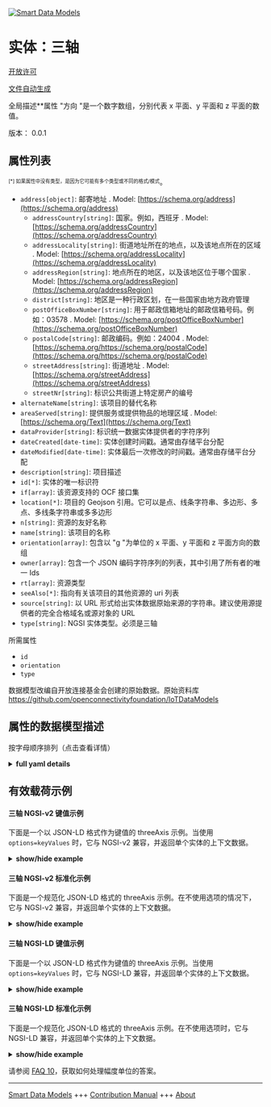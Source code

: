 <!-- 10-Header -->  
[![Smart Data Models](https://smartdatamodels.org/wp-content/uploads/2022/01/SmartDataModels_logo.png "Logo")](https://smartdatamodels.org)  
实体：三轴  
=====<!-- /10-Header -->  
<!-- 15-License -->  
[开放许可](https://github.com/smart-data-models//dataModel.OCF/blob/master/threeAxis/LICENSE.md)  
[文件自动生成](https://docs.google.com/presentation/d/e/2PACX-1vTs-Ng5dIAwkg91oTTUdt8ua7woBXhPnwavZ0FxgR8BsAI_Ek3C5q97Nd94HS8KhP-r_quD4H0fgyt3/pub?start=false&loop=false&delayms=3000#slide=id.gb715ace035_0_60)  
<!-- /15-License -->  
<!-- 20-Description -->  
全局描述**属性 "方向 "是一个数字数组，分别代表 x 平面、y 平面和 z 平面的数值。  
版本： 0.0.1  
<!-- /20-Description -->  
<!-- 30-PropertiesList -->  

## 属性列表  

<sup><sub>[*] 如果属性中没有类型，是因为它可能有多个类型或不同的格式/模式</sub></sup>。  
- `address[object]`: 邮寄地址  . Model: [https://schema.org/address](https://schema.org/address)	- `addressCountry[string]`: 国家。例如，西班牙  . Model: [https://schema.org/addressCountry](https://schema.org/addressCountry)  
	- `addressLocality[string]`: 街道地址所在的地点，以及该地点所在的区域  . Model: [https://schema.org/addressLocality](https://schema.org/addressLocality)  
	- `addressRegion[string]`: 地点所在的地区，以及该地区位于哪个国家  . Model: [https://schema.org/addressRegion](https://schema.org/addressRegion)  
	- `district[string]`: 地区是一种行政区划，在一些国家由地方政府管理    
	- `postOfficeBoxNumber[string]`: 用于邮政信箱地址的邮政信箱号码。例如：03578  . Model: [https://schema.org/postOfficeBoxNumber](https://schema.org/postOfficeBoxNumber)  
	- `postalCode[string]`: 邮政编码。例如：24004  . Model: [https://schema.org/https://schema.org/postalCode](https://schema.org/https://schema.org/postalCode)  
	- `streetAddress[string]`: 街道地址  . Model: [https://schema.org/streetAddress](https://schema.org/streetAddress)  
	- `streetNr[string]`: 标识公共街道上特定房产的编号    
- `alternateName[string]`: 该项目的替代名称  - `areaServed[string]`: 提供服务或提供物品的地理区域  . Model: [https://schema.org/Text](https://schema.org/Text)- `dataProvider[string]`: 标识统一数据实体提供者的字符序列  - `dateCreated[date-time]`: 实体创建时间戳。通常由存储平台分配  - `dateModified[date-time]`: 实体最后一次修改的时间戳。通常由存储平台分配  - `description[string]`: 项目描述  - `id[*]`: 实体的唯一标识符  - `if[array]`: 该资源支持的 OCF 接口集  - `location[*]`: 项目的 Geojson 引用。它可以是点、线条字符串、多边形、多点、多线条字符串或多多边形  - `n[string]`: 资源的友好名称  - `name[string]`: 该项目的名称  - `orientation[array]`: 包含以 "g "为单位的 x 平面、y 平面和 z 平面方向的数组  - `owner[array]`: 包含一个 JSON 编码字符序列的列表，其中引用了所有者的唯一 Ids  - `rt[array]`: 资源类型  - `seeAlso[*]`: 指向有关该项目的其他资源的 uri 列表  - `source[string]`: 以 URL 形式给出实体数据原始来源的字符串。建议使用源提供者的完全合格域名或源对象的 URL  - `type[string]`: NGSI 实体类型。必须是三轴  <!-- /30-PropertiesList -->  
<!-- 35-RequiredProperties -->  
所需属性  
- `id`  - `orientation`  - `type`  <!-- /35-RequiredProperties -->  
<!-- 40-RequiredProperties -->  
数据模型改编自开放连接基金会创建的原始数据。原始资料库 https://github.com/openconnectivityfoundation/IoTDataModels  
<!-- /40-RequiredProperties -->  
<!-- 50-DataModelHeader -->  
## 属性的数据模型描述  
按字母顺序排列（点击查看详情）  
<!-- /50-DataModelHeader -->  
<!-- 60-ModelYaml -->  
<details><summary><strong>full yaml details</strong></summary>    
```yaml  
threeAxis:    
  description: 'This Resource provides a representation of the measurement from a three-axis sensor.The Property ''orientation'' is an array of numbers representing x-plane, y-plane and z-plane values.The unit of measurement for each pane is ''g''.'    
  properties:    
    address:    
      description: The mailing address    
      properties:    
        addressCountry:    
          description: 'The country. For example, Spain'    
          type: string    
          x-ngsi:    
            model: https://schema.org/addressCountry    
            type: Property    
        addressLocality:    
          description: 'The locality in which the street address is, and which is in the region'    
          type: string    
          x-ngsi:    
            model: https://schema.org/addressLocality    
            type: Property    
        addressRegion:    
          description: 'The region in which the locality is, and which is in the country'    
          type: string    
          x-ngsi:    
            model: https://schema.org/addressRegion    
            type: Property    
        district:    
          description: 'A district is a type of administrative division that, in some countries, is managed by the local government'    
          type: string    
          x-ngsi:    
            type: Property    
        postOfficeBoxNumber:    
          description: 'The post office box number for PO box addresses. For example, 03578'    
          type: string    
          x-ngsi:    
            model: https://schema.org/postOfficeBoxNumber    
            type: Property    
        postalCode:    
          description: 'The postal code. For example, 24004'    
          type: string    
          x-ngsi:    
            model: https://schema.org/https://schema.org/postalCode    
            type: Property    
        streetAddress:    
          description: The street address    
          type: string    
          x-ngsi:    
            model: https://schema.org/streetAddress    
            type: Property    
        streetNr:    
          description: Number identifying a specific property on a public street    
          type: string    
          x-ngsi:    
            type: Property    
      type: object    
      x-ngsi:    
        model: https://schema.org/address    
        type: Property    
    alternateName:    
      description: An alternative name for this item    
      type: string    
      x-ngsi:    
        type: Property    
    areaServed:    
      description: The geographic area where a service or offered item is provided    
      type: string    
      x-ngsi:    
        model: https://schema.org/Text    
        type: Property    
    dataProvider:    
      description: A sequence of characters identifying the provider of the harmonised data entity    
      type: string    
      x-ngsi:    
        type: Property    
    dateCreated:    
      description: Entity creation timestamp. This will usually be allocated by the storage platform    
      format: date-time    
      type: string    
      x-ngsi:    
        type: Property    
    dateModified:    
      description: Timestamp of the last modification of the entity. This will usually be allocated by the storage platform    
      format: date-time    
      type: string    
      x-ngsi:    
        type: Property    
    description:    
      description: A description of this item    
      type: string    
      x-ngsi:    
        type: Property    
    id:    
      anyOf:    
        - description: Identifier format of any NGSI entity    
          maxLength: 256    
          minLength: 1    
          pattern: ^[\w\-\.\{\}\$\+\*\[\]`|~^@!,:\\]+$    
          type: string    
          x-ngsi:    
            type: Property    
        - description: Identifier format of any NGSI entity    
          format: uri    
          type: string    
          x-ngsi:    
            type: Property    
      description: Unique identifier of the entity    
      x-ngsi:    
        type: Property    
    if:    
      description: The OCF Interface set supported by this Resource    
      items:    
        enum:    
          - oic.if.s    
          - oic.if.baseline    
        type: string    
      minItems: 2    
      readOnly: true    
      type: array    
      uniqueItems: true    
      x-ngsi:    
        type: Property    
    location:    
      description: 'Geojson reference to the item. It can be Point, LineString, Polygon, MultiPoint, MultiLineString or MultiPolygon'    
      oneOf:    
        - description: Geojson reference to the item. Point    
          properties:    
            bbox:    
              items:    
                type: number    
              minItems: 4    
              type: array    
            coordinates:    
              items:    
                type: number    
              minItems: 2    
              type: array    
            type:    
              enum:    
                - Point    
              type: string    
          required:    
            - type    
            - coordinates    
          title: GeoJSON Point    
          type: object    
          x-ngsi:    
            type: GeoProperty    
        - description: Geojson reference to the item. LineString    
          properties:    
            bbox:    
              items:    
                type: number    
              minItems: 4    
              type: array    
            coordinates:    
              items:    
                items:    
                  type: number    
                minItems: 2    
                type: array    
              minItems: 2    
              type: array    
            type:    
              enum:    
                - LineString    
              type: string    
          required:    
            - type    
            - coordinates    
          title: GeoJSON LineString    
          type: object    
          x-ngsi:    
            type: GeoProperty    
        - description: Geojson reference to the item. Polygon    
          properties:    
            bbox:    
              items:    
                type: number    
              minItems: 4    
              type: array    
            coordinates:    
              items:    
                items:    
                  items:    
                    type: number    
                  minItems: 2    
                  type: array    
                minItems: 4    
                type: array    
              type: array    
            type:    
              enum:    
                - Polygon    
              type: string    
          required:    
            - type    
            - coordinates    
          title: GeoJSON Polygon    
          type: object    
          x-ngsi:    
            type: GeoProperty    
        - description: Geojson reference to the item. MultiPoint    
          properties:    
            bbox:    
              items:    
                type: number    
              minItems: 4    
              type: array    
            coordinates:    
              items:    
                items:    
                  type: number    
                minItems: 2    
                type: array    
              type: array    
            type:    
              enum:    
                - MultiPoint    
              type: string    
          required:    
            - type    
            - coordinates    
          title: GeoJSON MultiPoint    
          type: object    
          x-ngsi:    
            type: GeoProperty    
        - description: Geojson reference to the item. MultiLineString    
          properties:    
            bbox:    
              items:    
                type: number    
              minItems: 4    
              type: array    
            coordinates:    
              items:    
                items:    
                  items:    
                    type: number    
                  minItems: 2    
                  type: array    
                minItems: 2    
                type: array    
              type: array    
            type:    
              enum:    
                - MultiLineString    
              type: string    
          required:    
            - type    
            - coordinates    
          title: GeoJSON MultiLineString    
          type: object    
          x-ngsi:    
            type: GeoProperty    
        - description: Geojson reference to the item. MultiLineString    
          properties:    
            bbox:    
              items:    
                type: number    
              minItems: 4    
              type: array    
            coordinates:    
              items:    
                items:    
                  items:    
                    items:    
                      type: number    
                    minItems: 2    
                    type: array    
                  minItems: 4    
                  type: array    
                type: array    
              type: array    
            type:    
              enum:    
                - MultiPolygon    
              type: string    
          required:    
            - type    
            - coordinates    
          title: GeoJSON MultiPolygon    
          type: object    
          x-ngsi:    
            type: GeoProperty    
      x-ngsi:    
        type: GeoProperty    
    n:    
      description: Friendly name of the Resource    
      maxLength: 64    
      readOnly: true    
      type: string    
      x-ngsi:    
        type: Property    
    name:    
      description: The name of this item    
      type: string    
      x-ngsi:    
        type: Property    
    orientation:    
      description: 'The array containing x-plane, y-plane and z-plane orientation in ''g'''    
      items:    
        type: number    
      maxItems: 3    
      minItems: 3    
      readOnly: true    
      type: array    
      x-ngsi:    
        type: Property    
    owner:    
      description: A List containing a JSON encoded sequence of characters referencing the unique Ids of the owner(s)    
      items:    
        anyOf:    
          - description: Identifier format of any NGSI entity    
            maxLength: 256    
            minLength: 1    
            pattern: ^[\w\-\.\{\}\$\+\*\[\]`|~^@!,:\\]+$    
            type: string    
            x-ngsi:    
              type: Property    
          - description: Identifier format of any NGSI entity    
            format: uri    
            type: string    
            x-ngsi:    
              type: Property    
        description: Unique identifier of the entity    
        x-ngsi:    
          type: Property    
      type: array    
      x-ngsi:    
        type: Property    
    rt:    
      description: The Resource Type    
      items:    
        enum:    
          - oic.r.sensor.threeaxis    
        maxLength: 64    
        type: string    
      minItems: 1    
      readOnly: true    
      type: array    
      uniqueItems: true    
      x-ngsi:    
        type: Property    
    seeAlso:    
      description: list of uri pointing to additional resources about the item    
      oneOf:    
        - items:    
            format: uri    
            type: string    
          minItems: 1    
          type: array    
        - format: uri    
          type: string    
      x-ngsi:    
        type: Property    
    source:    
      description: 'A sequence of characters giving the original source of the entity data as a URL. Recommended to be the fully qualified domain name of the source provider, or the URL to the source object'    
      type: string    
      x-ngsi:    
        type: Property    
    type:    
      description: NGSI entity type. It has to be threeAxis    
      enum:    
        - threeAxis    
      type: string    
      x-ngsi:    
        type: Property    
  required:    
    - orientation    
    - id    
    - type    
  type: object    
  x-derived-from: https://raw.githubusercontent.com/openconnectivityfoundation/IoTDataModels/master/ThreeAxisResURI.swagger.json    
  x-disclaimer: 'Redistribution and use in source and binary forms, with or without modification, are permitted  provided that the license conditions are met. Copyleft (c) 2022 Contributors to Smart Data Models Program'    
  x-license-url: https://github.com/smart-data-models/dataModel.OCF/blob/master/threeAxis/LICENSE.md    
  x-model-schema: https://smart-data-models.github.io/dataModel.OCF/threeAxis/schema.json    
  x-model-tags: OCF    
  x-version: 0.0.1    
```  
</details>    
<!-- /60-ModelYaml -->  
<!-- 70-MiddleNotes -->  
<!-- /70-MiddleNotes -->  
<!-- 80-Examples -->  
## 有效载荷示例  
#### 三轴 NGSI-v2 键值示例  
下面是一个以 JSON-LD 格式作为键值的 threeAxis 示例。当使用 `options=keyValues` 时，它与 NGSI-v2 兼容，并返回单个实体的上下文数据。  
<details><summary><strong>show/hide example</strong></summary>    
```json  
{  
    "id": "urn:ngsi-ld:threeAxis:id:QZPT:75196263",  
    "dateCreated": "1983-10-24T19:51:05Z",  
    "dateModified": "2004-08-04T06:17:20Z",  
    "source": "Course debate he decade yeah not. Themselves remain much food way drop. Easy couple person ",  
    "name": "Network Mr soon thousand figure town. Stuff explain evidence but picture site wear force. Experience enough nation star.",  
    "alternateName": "Always with magazine safe assume. Identify top more. Might describe leader current stre",  
    "description": "Past analysis stock. Form top them choice day.",  
    "dataProvider": "Left project type air interview. Physical spend measure friend.",  
    "owner": [  
        "urn:ngsi-ld:threeAxis:items:CTYU:51884285",  
        "urn:ngsi-ld:threeAxis:items:OSFS:08678990"  
    ],  
    "seeAlso": [  
        "urn:ngsi-ld:threeAxis:items:XJKL:03106181"  
    ],  
    "location": {  
        "type": "Point",  
        "coordinates": [  
            -42.3517035,  
            6.360951  
        ]  
    },  
    "address": {  
        "streetAddress": "Central blood budget. Give fly stage expect minute these sister.",  
        "addressLocality": "Big commercial to act full across cost. Player bank will set. The see protect can argue maintain.",  
        "addressRegion": "Performance perform just. Next evening increase sort instead project even certain.",  
        "addressCountry": "Issue feel without bed yes travel head impact. On student result which. Design strong kin",  
        "postalCode": "If big bar challenge hear. Economic expect production month in board.",  
        "postOfficeBoxNumber": "Job control su",  
        "streetNr": "Chance might seem ",  
        "district": "Care center kid quality fact shake its."  
    },  
    "areaServed": "Article few pattern stand agree mean beyond. Meeting rate her where. Resp",  
    "rt": [  
        "oic.r.sensor.threeaxis"  
    ],  
    "orientation": [  
        965.7,  
        13.4,  
        82.1  
    ],  
    "n": "Build force community group total trip ready. ",  
    "if": [  
        "oic.if.s",  
        "oic.if.baseline"  
    ],  
    "type": "threeAxis"  
}  
```  
</details>  
#### 三轴 NGSI-v2 标准化示例  
下面是一个规范化 JSON-LD 格式的 threeAxis 示例。在不使用选项的情况下，它与 NGSI-v2 兼容，并返回单个实体的上下文数据。  
<details><summary><strong>show/hide example</strong></summary>    
```json  
{  
    "id": "urn:ngsi-ld:threeAxis:id:QZPT:75196263",  
    "dateCreated": {  
        "type": "DateTime",  
        "value": "1983-10-24T19:51:05Z"  
    },  
    "dateModified": {  
        "type": "DateTime",  
        "value": "2004-08-04T06:17:20Z"  
    },  
    "source": {  
        "type": "Text",  
        "value": "Course debate he decade yeah not. Themselves remain much food way drop. Easy couple person "  
    },  
    "name": {  
        "type": "Text",  
        "value": "Network Mr soon thousand figure town. Stuff explain evidence but picture site wear force. Experience enough nation star."  
    },  
    "alternateName": {  
        "type": "Text",  
        "value": "Always with magazine safe assume. Identify top more. Might describe leader current stre"  
    },  
    "description": {  
        "type": "Text",  
        "value": "Past analysis stock. Form top them choice day."  
    },  
    "dataProvider": {  
        "type": "Text",  
        "value": "Left project type air interview. Physical spend measure friend."  
    },  
    "owner": {  
        "type": "StructuredValue",  
        "value": [  
            "urn:ngsi-ld:threeAxis:items:CTYU:51884285",  
            "urn:ngsi-ld:threeAxis:items:OSFS:08678990"  
        ]  
    },  
    "seeAlso": {  
        "type": "StructuredValue",  
        "value": [  
            "urn:ngsi-ld:threeAxis:items:XJKL:03106181"  
        ]  
    },  
    "location": {  
        "type": "geo:json",  
        "value": {  
            "type": "Point",  
            "coordinates": [  
                -42.3517035,  
                6.360951  
            ]  
        }  
    },  
    "address": {  
        "type": "StructuredValue",  
        "value": {  
            "streetAddress": "Central blood budget. Give fly stage expect minute these sister.",  
            "addressLocality": "Big commercial to act full across cost. Player bank will set. The see protect can argue maintain.",  
            "addressRegion": "Performance perform just. Next evening increase sort instead project even certain.",  
            "addressCountry": "Issue feel without bed yes travel head impact. On student result which. Design strong kin",  
            "postalCode": "If big bar challenge hear. Economic expect production month in board.",  
            "postOfficeBoxNumber": "Job control su",  
            "streetNr": "Chance might seem ",  
            "district": "Care center kid quality fact shake its."  
        }  
    },  
    "areaServed": {  
        "type": "Text",  
        "value": "Article few pattern stand agree mean beyond. Meeting rate her where. Resp"  
    },  
    "rt": {  
        "type": "StructuredValue",  
        "value": [  
            "oic.r.sensor.threeaxis"  
        ]  
    },  
    "orientation": {  
        "type": "StructuredValue",  
        "value": [  
            965.7,  
            13.4,  
            82.1  
        ]  
    },  
    "n": {  
        "type": "Text",  
        "value": "Build force community group total trip ready. "  
    },  
    "if": {  
        "type": "StructuredValue",  
        "value": [  
            "oic.if.s",  
            "oic.if.baseline"  
        ]  
    },  
    "type": "threeAxis"  
}  
```  
</details>  
#### 三轴 NGSI-LD 键值示例  
下面是一个以 JSON-LD 格式作为键值的 threeAxis 示例。当使用 `options=keyValues` 时，它与 NGSI-LD 兼容，并返回单个实体的上下文数据。  
<details><summary><strong>show/hide example</strong></summary>    
```json  
{  
    "id": "urn:ngsi-ld:threeAxis:id:QZPT:75196263",  
    "dateCreated": "1983-10-24T19:51:05Z",  
    "dateModified": "2004-08-04T06:17:20Z",  
    "source": "Course debate he decade yeah not. Themselves remain much food way drop. Easy couple person ",  
    "name": "Network Mr soon thousand figure town. Stuff explain evidence but picture site wear force. Experience enough nation star.",  
    "alternateName": "Always with magazine safe assume. Identify top more. Might describe leader current stre",  
    "description": "Past analysis stock. Form top them choice day.",  
    "dataProvider": "Left project type air interview. Physical spend measure friend.",  
    "owner": [  
        "urn:ngsi-ld:threeAxis:items:CTYU:51884285",  
        "urn:ngsi-ld:threeAxis:items:OSFS:08678990"  
    ],  
    "seeAlso": [  
        "urn:ngsi-ld:threeAxis:items:XJKL:03106181"  
    ],  
    "location": {  
        "type": "Point",  
        "coordinates": [  
            -42.3517035,  
            6.360951  
        ]  
    },  
    "address": {  
        "streetAddress": "Central blood budget. Give fly stage expect minute these sister.",  
        "addressLocality": "Big commercial to act full across cost. Player bank will set. The see protect can argue maintain.",  
        "addressRegion": "Performance perform just. Next evening increase sort instead project even certain.",  
        "addressCountry": "Issue feel without bed yes travel head impact. On student result which. Design strong kin",  
        "postalCode": "If big bar challenge hear. Economic expect production month in board.",  
        "postOfficeBoxNumber": "Job control su",  
        "streetNr": "Chance might seem ",  
        "district": "Care center kid quality fact shake its."  
    },  
    "areaServed": "Article few pattern stand agree mean beyond. Meeting rate her where. Resp",  
    "rt": [  
        "oic.r.sensor.threeaxis"  
    ],  
    "orientation": [  
        965.7,  
        13.4,  
        82.1  
    ],  
    "n": "Build force community group total trip ready. ",  
    "if": [  
        "oic.if.s",  
        "oic.if.baseline"  
    ],  
    "type": "threeAxis",  
    "@context": [  
        "https://smartdatamodels.org/context.jsonld"  
    ]  
}  
```  
</details>  
#### 三轴 NGSI-LD 标准化示例  
下面是一个规范化 JSON-LD 格式的 threeAxis 示例。在不使用选项时，它与 NGSI-LD 兼容，并返回单个实体的上下文数据。  
<details><summary><strong>show/hide example</strong></summary>    
```json  
{  
    "id": "urn:ngsi-ld:threeAxis:id:QZPT:75196263",  
    "dateCreated": {  
        "type": "Property",  
        "value": {  
            "@type": "DateTime",  
            "@value": "1983-10-24T19:51:05Z"  
        }  
    },  
    "dateModified": {  
        "type": "Property",  
        "value": {  
            "@type": "DateTime",  
            "@value": "2004-08-04T06:17:20Z"  
        }  
    },  
    "source": {  
        "type": "Property",  
        "value": "Course debate he decade yeah not. Themselves remain much food way drop. Easy couple person "  
    },  
    "name": {  
        "type": "Property",  
        "value": "Network Mr soon thousand figure town. Stuff explain evidence but picture site wear force. Experience enough nation star."  
    },  
    "alternateName": {  
        "type": "Property",  
        "value": "Always with magazine safe assume. Identify top more. Might describe leader current stre"  
    },  
    "description": {  
        "type": "Property",  
        "value": "Past analysis stock. Form top them choice day."  
    },  
    "dataProvider": {  
        "type": "Property",  
        "value": "Left project type air interview. Physical spend measure friend."  
    },  
    "owner": {  
        "type": "Property",  
        "value": [  
            "urn:ngsi-ld:threeAxis:items:CTYU:51884285",  
            "urn:ngsi-ld:threeAxis:items:OSFS:08678990"  
        ]  
    },  
    "seeAlso": {  
        "type": "Property",  
        "value": [  
            "urn:ngsi-ld:threeAxis:items:XJKL:03106181"  
        ]  
    },  
    "location": {  
        "type": "GeoProperty",  
        "value": {  
            "type": "Point",  
            "coordinates": [  
                -42.3517035,  
                6.360951  
            ]  
        }  
    },  
    "address": {  
        "type": "Property",  
        "value": {  
            "streetAddress": "Central blood budget. Give fly stage expect minute these sister.",  
            "addressLocality": "Big commercial to act full across cost. Player bank will set. The see protect can argue maintain.",  
            "addressRegion": "Performance perform just. Next evening increase sort instead project even certain.",  
            "addressCountry": "Issue feel without bed yes travel head impact. On student result which. Design strong kin",  
            "postalCode": "If big bar challenge hear. Economic expect production month in board.",  
            "postOfficeBoxNumber": "Job control su",  
            "streetNr": "Chance might seem ",  
            "district": "Care center kid quality fact shake its."  
        }  
    },  
    "areaServed": {  
        "type": "Property",  
        "value": "Article few pattern stand agree mean beyond. Meeting rate her where. Resp"  
    },  
    "rt": {  
        "type": "Property",  
        "value": [  
            "oic.r.sensor.threeaxis"  
        ]  
    },  
    "orientation": {  
        "type": "Property",  
        "value": [  
            965.7,  
            13.4,  
            82.1  
        ]  
    },  
    "n": {  
        "type": "Property",  
        "value": "Build force community group total trip ready. "  
    },  
    "if": {  
        "type": "Property",  
        "value": [  
            "oic.if.s",  
            "oic.if.baseline"  
        ]  
    },  
    "type": "threeAxis",  
    "@context": [  
        "https://smartdatamodels.org/context.jsonld"  
    ]  
}  
```  
</details><!-- /80-Examples -->  
<!-- 90-FooterNotes -->  
<!-- /90-FooterNotes -->  
<!-- 95-Units -->  
请参阅 [FAQ 10](https://smartdatamodels.org/index.php/faqs/)，获取如何处理幅度单位的答案。  
<!-- /95-Units -->  
<!-- 97-LastFooter -->  
---  
[Smart Data Models](https://smartdatamodels.org) +++ [Contribution Manual](https://bit.ly/contribution_manual) +++ [About](https://bit.ly/Introduction_SDM)<!-- /97-LastFooter -->  
